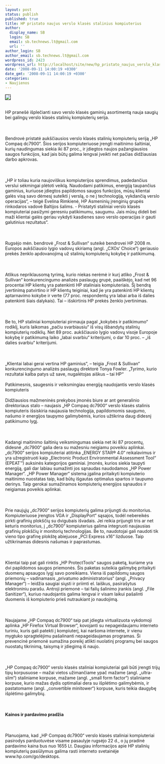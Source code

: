 ```yaml
---
layout: post
status: publish
published: true
title: HP pristato naujus verslo klasės stalinius kompiuterius
author:
  display_name: SB
  login: SB
  email: sb.technews.lt@gmail.com
  url: ''
author_login: SB
author_email: sb.technews.lt@gmail.com
wordpress_id: 2423
wordpress_url: http://localhost/site/new/hp_pristato_naujus_verslo_klases_stalinius_kompiuterius/
date: '2008-09-11 14:00:19 +0300'
date_gmt: '2008-09-11 14:00:19 +0300'
categories:
- Naujienos
---
```

<div class="imgright"><img src="http://tbn0.google.com/images?q=tbn:k4SAavQ58ZUXQM:http://www.tisqa.org/conference/images/hp_logo.jpg" border="1"></div>
<p><br>HP pranešė išplečianti savo verslo klasės gaminių asortimentą nauja saugių bei galingų verslo klasės stalinių kompiuterių serija.<br />
<br><br />
<br>Bendrovė pristatė aukščiausios verslo klasės stalinių kompiuterių seriją „HP Compaq dc7900“. Šios serijos kompiuteriuose įrengti maitinimo šaltiniai, kurių naudingumas siekia iki 87 proc., ir įdiegtos naujos pažangiausios saugos funkcijos, kad jais būtų galima lengvai įveikti net pačias didžiausias darbo apkrovas.<br />
<br><br />
<br>„HP ir toliau kuria naujoviškus kompiuterijos sprendimus, padedančius verslui sėkmingai plėtoti veiklą. Naudodami patikimus, energiją taupančius gaminius, kuriuose įdiegtos papildomos saugos funkcijos, mūsų klientai galės visą savo dėmesį sutelkti į verslą, o ne į technologiją, vykdančią verslo operacijas“, – teigė Evelina Rimkienė, HP Asmeninių įrenginių grupės rinkodaros vadovė Baltijos šalims. - Pristatyti staliniai verslo klasės kompiuteriai pasižymi geresniu patikimumu, saugumu. Jais mūsų dideli bei maži klientai galės geriau vykdyti kasdienes savo verslo operacijas ir gauti galutinius rezultatus“.<br />
<br><br />
<br>Rugsėjo mėn. bendrovė „Frost &amp; Sullivan“ suteikė bendrovei HP 2008 m. Europos aukščiausio lygio vadovų skiriamą (angl. „CXOs‘ Choice“) geriausio prekės ženklo apdovanojimą už stalinių kompiuterių kokybę ir patikimumą.<br />
<br><br />
<br>Atlikus nepriklausomą tyrimą, kurio niekas nerėmė ir kurį atliko „Frost &amp; Sullivan“ konkurencingumo analizės paslaugų grupė, paaiškėjo, kad net 96 procentai HP klientų yra patenkinti HP staliniais kompiuteriais. Šį bendrą įvertinimą patvirtino ir HP klientų teiginiai, kad jie yra patenkinti HP klientų aptarnavimo kokybe ir verte (77 proc. respondentų yra labai arba iš dalies patenkinti šiais dalykais). Tai – išskirtinis HP prekės ženklo įvertinimas.<br />
<br><br />
<br>Be to, HP staliniai kompiuteriai pirmauja pagal „kokybės ir patikimumo“ rodiklį, kuris laikomas „pačiu svarbiausiu“ iš visų išbandytų stalinių kompiuterių rodiklių. Net 89 proc. aukščiausio lygio vadovų visoje Europoje kokybę ir patikimumą laiko „labai svarbiu“ kriterijumi, o dar 10 proc. – „iš dalies svarbiu“ kriterijumi.<br />
<br><br />
<br>„Klientai labai gerai vertina HP gaminius“, – teigia „Frost &amp; Sullivan“ konkurencingumo analizės paslaugų direktorė Tonya Fowler. „Tyrimo, kurio rezultatai kalba patys už save, nugalėtojas aiškus – tai HP“<br />
<br>Patikimesnis, saugesnis ir veiksmingiau energiją naudojantis verslo klasės kompiuteris<br />
<br>Didžiausios mažmeninės prekybos įmonės biure ar ant generalinio direktoriaus stalo – naujasis „HP Compaq dc7900“ verslo klasės stalinis kompiuteris išsiskiria naujausia technologija, papildomomis saugumo, našumo ir energijos taupymo galimybėmis, kurios užtikrina daug didesnį patikimumo lygį.<br />
<br><br />
<br>Kadangi maitinimo šaltinių veiksmingumas siekia net iki 87 procentų, didesnė „dc7900“ galia dera su mažesniu neigiamu poveikiu aplinkai. „dc7900“ serijos kompiuteriai atitinka „ENERGY STAR® 4.0“ reikalavimus ir yra užregistruoti kaip „Electronic Product Environmental Assessment Tool“ (EPEAT™) auksinės kategorijos gaminiai. Įmonės, kurios siekia taupyti energiją, gali dar labiau sumažinti jos sąnaudas naudodamos „HP Power Manager“. „HP Power Manager“ sistema įgalina pritaikyti kompiuterio maitinimo nuostatas taip, kad būtų išgautas optimalus spartos ir taupumo derinys. Taip gerokai sumažinamos kompiuterių energijos sąnaudos ir neigiamas poveikis aplinkai.<br />
<br><br />
<br>Prie naujųjų „dc7900“ serijos kompiuterių galima prijungti du monitorius. Kompiuteriuose įrengtos VGA ir „DisplayPort“ sąsajos, todėl nebereikės pirkti grafinių plokščių su dvigubais išvadais. Jei reikia prijungti tris ar net keturis monitorius, į „dc7900“ kompiuterius galima integruoti naujausias grafinių plokščių ir monitorių technologijas. Be to, naudotojai gali naudoti tik vieno tipo grafinę plokštę abiejuose „PCI Express x16“ lizduose. Taip užtikrinamas didesnis našumas ir paprastumas.<br />
<br><br />
<br>Klientai taip pat gali rinktis „HP ProtectTools“ saugos paketą, kuriame yra dvi papildomos saugos priemonės. Šis paketas suteikia galimybę pritaikyti duomenų apsaugos lygį savo poreikiams. Viena iš papildomų saugos priemonių – vadinamasis „privatumo administratorius“ (angl. „Privacy Manager“) – leidžia saugiai siųsti ir priimti el. laiškus, pasirašytus elektroniniu parašu. Antroji priemonė – tai failų šalinimo įrankis (angl. „File Sanitizer“), kuriuo naudojantis galima lengvai ir visam laikui pašalinti duomenis iš kompiuterio prieš nutraukiant jo naudojimą.<br />
<br><br />
<br>Naujajame „HP Compaq dc7900“ taip pat įdiegta virtualizuota vykdomoji aplinka „HP Firefox Virtual Browser“, kovojanti su nepageidaujamu interneto turiniu, kuris gali patekti į kompiuterį, kai naršoma internete, ir vienu mygtuko spragtelėjimu pašalinanti nepageidaujamas programas. Ši prevencinė priemonė sumažina poreikį atlikti nuolatinį programų bei saugos nuostatų tikrinimą, taisymą ir įdiegimą iš naujo.<br />
<br><br />
<br>„HP Compaq dc7900“ verslo klasės staliniai kompiuteriai gali būti įrengti trijų tipų korpusuose – mažai vietos užimančiame ypač mažame (angl. „ultra-slim“) staliniame korpuse, mažame (angl. „small form factor“) staliniame korpuse, kurio mažas dydis optimaliai dera su išplėtimo galimybėmis, ir pastatomame (angl. „convertible minitower“) korpuse, kuris teikia daugybę išplėtimo galimybių.<br />
<br><br />
<br><b>Kainos ir pardavimo pradžia</b><br />
<br><br />
<br>Planuojama, kad „HP Compaq dc7900“ verslo klasės staliniai kompiuteriai pasirodys parduotuvėse visame pasaulyje rugsėjo 22 d., o jų pradinė pardavimo kaina bus nuo 1655 Lt. Daugiau informacijos apie HP stalinių kompiuterių pasiūlymus galima rasti interneto svetainėje www.hp.com/go/desktops.<br />
<br><br />
<br></p>
